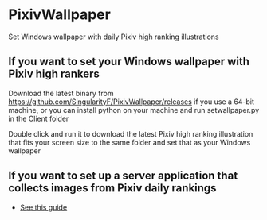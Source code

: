 # PixivWallpaper
Set Windows wallpaper with daily Pixiv high ranking illustrations

## If you want to set your Windows wallpaper with Pixiv high rankers

Download the latest binary from https://github.com/SingularityF/PixivWallpaper/releases if you use a 64-bit machine, or you can install python on your machine and run setwallpaper.py in the Client folder

Double click and run it to download the latest Pixiv high ranking illustration that fits your screen size to the same folder and set that as your Windows wallpaper

## If you want to set up a server application that collects images from Pixiv daily rankings

- [See this guide](https://github.com/SingularityF/PixivWallpaper/blob/master/Server/README.md)
